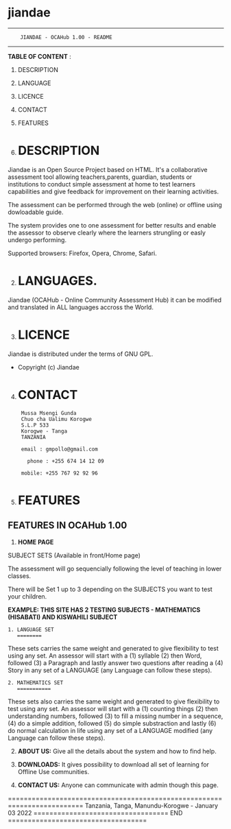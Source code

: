 # jiandae
******************************************
        JIANDAE - OCAHub 1.00 - README
******************************************

**TABLE OF CONTENT** :

  1. DESCRIPTION
  2. LANGUAGE
  3. LICENCE
  4. CONTACT
  5. FEATURES

1. **DESCRIPTION**
   ===========

Jiandae is an Open Source Project based on HTML. It's a collaborative assessment tool allowing teachers,parents, guardian, students or institutions to conduct simple assessment at home to test learners capabilities and give feedback for improvement on their  learning activities.

The assessment can be performed through the web (online) or offline using dowloadable guide.

The system provides one to one assessment for better results and enable the assessor to observe clearly where the learners strungling or easly undergo performing.

Supported browsers: Firefox, Opera, Chrome, Safari.

2. **LANGUAGES**. 
   ==========

Jiandae (OCAHub - Online Community Assessment Hub) it can be modified and translated in ALL languages accross the World.  


3. **LICENCE**
   =======

Jiandae is distributed under the terms of GNU GPL.

* Copyright (c) Jiandae 


4. **CONTACT**
   =======

        Mussa Msengi Gunda
        Chuo cha Ualimu Korogwe
        S.L.P 533
        Korogwe - Tanga
        TANZANIA

        email : gmpollo@gmail.com
        
	      phone : +255 674 14 12 09

        mobile: +255 767 92 92 96


5. **FEATURES**
   ============

FEATURES IN OCAHub 1.00 
---------------------------------------------------

1. **HOME PAGE**

SUBJECT SETS (Available in front/Home page)

The assessment will go sequencially following the level of teaching in lower classes. 

There will be Set 1 up to 3 depending on the SUBJECTS you want to test your children. 

**EXAMPLE: THIS SITE HAS 2 TESTING SUBJECTS - MATHEMATICS (HISABATI) AND KISWAHILI SUBJECT**

	1. LANGUAGE SET
	   ======== 

These sets carries the same weight and generated to give flexibility to test using any set. 
An assessor will start with a (1) syllable (2) then Word, followed (3) a Paragraph and lastly answer two questions after 
reading a (4) Story in any set of a LANGUAGE (any Language can follow these steps).

	2. MATHEMATICS SET
	   ===========

These sets also carries the same weight and generated to give flexibility to test using any set. 
An assessor will start with a (1) counting things (2) then understanding numbers, followed (3) to fill a missing number in a sequence, 
(4) do a simple addition, followed (5) do simple substraction and lastly (6) do normal calculation in life using any set of a LANGUAGE modified (any Language can follow these steps).

2. **ABOUT US:** 
    Give all the details about the system and how to find help.

3. **DOWNLOADS:** 
    It gives possibility to download all set of learning for Offline Use communities.

5. **CONTACT US:** 
    Anyone can communicate with admin though this page.


=========================================================================
                Tanzania, Tanga, Manundu-Korogwe - January 03 2022
================================== END ===================================
